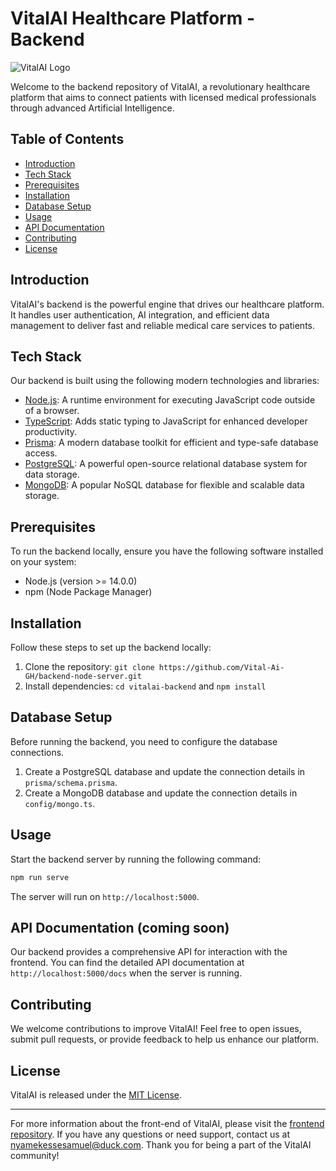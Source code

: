 # VitalAI Healthcare Platform - Backend

![VitalAI Logo](https://github.com/Vital-Ai-GH/frontend-web/blob/main/src/assets/Vital-Ai-Cover-Logo.png)

Welcome to the backend repository of VitalAI, a revolutionary healthcare platform that aims to connect patients with licensed medical professionals through advanced Artificial Intelligence.

## Table of Contents

- [Introduction](#introduction)
- [Tech Stack](#tech-stack)
- [Prerequisites](#prerequisites)
- [Installation](#installation)
- [Database Setup](#database-setup)
- [Usage](#usage)
- [API Documentation](#api-documentation)
- [Contributing](#contributing)
- [License](#license)

## Introduction

VitalAI's backend is the powerful engine that drives our healthcare platform. It handles user authentication, AI integration, and efficient data management to deliver fast and reliable medical care services to patients.

## Tech Stack

Our backend is built using the following modern technologies and libraries:

- [Node.js](https://nodejs.org/): A runtime environment for executing JavaScript code outside of a browser.
- [TypeScript](https://www.typescriptlang.org/): Adds static typing to JavaScript for enhanced developer productivity.
- [Prisma](https://www.prisma.io/): A modern database toolkit for efficient and type-safe database access.
- [PostgreSQL](https://www.postgresql.org/): A powerful open-source relational database system for data storage.
- [MongoDB](https://www.mongodb.com/): A popular NoSQL database for flexible and scalable data storage.

## Prerequisites

To run the backend locally, ensure you have the following software installed on your system:

- Node.js (version >= 14.0.0)
- npm (Node Package Manager)

## Installation

Follow these steps to set up the backend locally:

1. Clone the repository: `git clone https://github.com/Vital-Ai-GH/backend-node-server.git`
2. Install dependencies: `cd vitalai-backend` and `npm install`

## Database Setup

Before running the backend, you need to configure the database connections.

1. Create a PostgreSQL database and update the connection details in `prisma/schema.prisma`.
2. Create a MongoDB database and update the connection details in `config/mongo.ts`.

## Usage

Start the backend server by running the following command:

```bash
npm run serve
```

The server will run on `http://localhost:5000`.

## API Documentation (coming soon)

Our backend provides a comprehensive API for interaction with the frontend. You can find the detailed API documentation at `http://localhost:5000/docs` when the server is running.

## Contributing

We welcome contributions to improve VitalAI! Feel free to open issues, submit pull requests, or provide feedback to help us enhance our platform.

## License

VitalAI is released under the [MIT License](https://opensource.org/licenses/MIT).

---

For more information about the front-end of VitalAI, please visit the [frontend repository](https://github.com/Vital-Ai-GH/frontend-web/tree/main). If you have any questions or need support, contact us at [nyamekessesamuel@duck.com](mailto:nyamekessesamuel@duck.com). Thank you for being a part of the VitalAI community!

